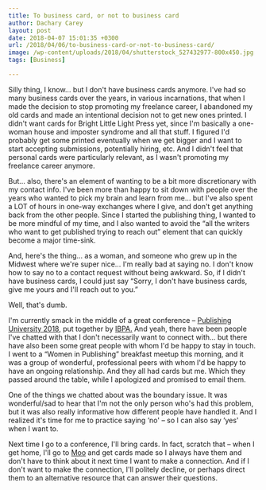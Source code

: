 ```yaml
---
title: To business card, or not to business card
author: Dachary Carey
layout: post
date: 2018-04-07 15:01:35 +0300
url: /2018/04/06/to-business-card-or-not-to-business-card/
image: /wp-content/uploads/2018/04/shutterstock_527432977-800x450.jpg
tags: [Business]

---
```

Silly thing, I know&#8230; but I don't have business cards anymore. I've had so many business cards over the years, in various incarnations, that when I made the decision to stop promoting my freelance career, I abandoned my old cards and made an intentional decision not to get new ones printed. I didn't want cards for Bright Little Light Press yet, since I'm basically a one-woman house and imposter syndrome and all that stuff. I figured I'd probably get some printed eventually when we get bigger and I want to start accepting submissions, potentially hiring, etc. And I didn't feel that personal cards were particularly relevant, as I wasn't promoting my freelance career anymore.

But&#8230; also, there's an element of wanting to be a bit more discretionary with my contact info. I've been more than happy to sit down with people over the years who wanted to pick my brain and learn from me&#8230; but I've also spent a LOT of hours in one-way exchanges where I give, and don't get anything back from the other people. Since I started the publishing thing, I wanted to be more mindful of my time, and I also wanted to avoid the &#8220;all the writers who want to get published trying to reach out&#8221; element that can quickly become a major time-sink.

And, here's the thing&#8230; as a woman, and someone who grew up in the Midwest where we're super nice&#8230; I'm really bad at saying no. I don't know how to say no to a contact request without being awkward. So, if I didn't have business cards, I could just say &#8220;Sorry, I don't have business cards, give me yours and I'll reach out to you.&#8221;

Well, that's dumb.

I'm currently smack in the middle of a great conference &#8211; [Publishing University 2018][1], put together by [IBPA.][2] And yeah, there have been people I've chatted with that I don't necessarily want to connect with&#8230; but there have also been some great people with whom I'd be happy to stay in touch. I went to a &#8220;Women in Publishing&#8221; breakfast meetup this morning, and it was a group of wonderful, professional peers with whom I'd be happy to have an ongoing relationship. And they all had cards but me. Which they passed around the table, while I apologized and promised to email them.

One of the things we chatted about was the boundary issue. It was wonderful/sad to hear that I'm not the only person who's had this problem, but it was also really informative how different people have handled it. And I realized it's time for me to practice saying &#8216;no' &#8211; so I can also say &#8216;yes' when I want to.

Next time I go to a conference, I'll bring cards. In fact, scratch that &#8211; when I get home, I'll go to [Moo][3] and get cards made so I always have them and don't have to think about it next time I want to make a connection. And if I don't want to make the connection, I'll politely decline, or perhaps direct them to an alternative resource that can answer their questions.

 [1]: https://www.publishinguniversity.org/
 [2]: http://www.ibpa-online.org/
 [3]: https://www.moo.com/